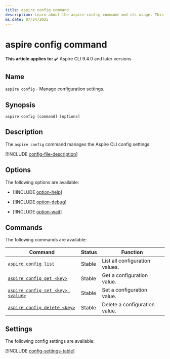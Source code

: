 ```yaml
---
title: aspire config command
description: Learn about the aspire config command and its usage. This command driver is used to manage the Aspire CLI config settings.
ms.date: 07/24/2025
---
```

# aspire config command

**This article applies to:** ✔️ Aspire CLI 9.4.0 and later versions

## Name

`aspire config` - Manage configuration settings.

## Synopsis

```Command
aspire config [command] [options]
```

## Description

The `aspire config` command manages the Aspire CLI config settings.

[!INCLUDE [config-file-description](includes/config-file-description.md)]

## Options

The following options are available:

- [!INCLUDE [option-help](includes/option-help.md)]

- [!INCLUDE [option-debug](includes/option-debug.md)]

- [!INCLUDE [option-wait](includes/option-wait.md)]

## Commands

The following commands are available:

| Command                                                   | Status | Function                       |
|-----------------------------------------------------------|--------|--------------------------------|
| [`aspire config list`](aspire-config-list.md)             | Stable | List all configuration values. |
| [`aspire config get <key>`](aspire-config-get.md)         | Stable | Get a configuration value.     |
| [`aspire config set <key> <value>`](aspire-config-set.md) | Stable | Set a configuration value.     |
| [`aspire config delete <key>`](aspire-config-delete.md)   | Stable | Delete a configuration value.  |

## Settings

The following config settings are available:

[!INCLUDE [config-settings-table](includes/config-settings-table.md)]

